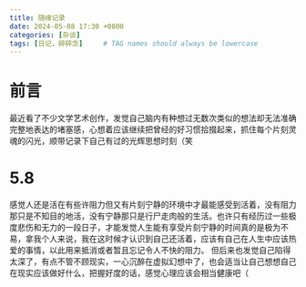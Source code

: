 ```yaml
---
title: 随缘记录
date: 2024-05-08 17:30 +0800
categories: [杂谈]
tags: [日记，碎碎念]     # TAG names should always be lowercase
---
```


# 前言
最近看了不少文学艺术创作，发觉自己脑内有种想过无数次类似的想法却无法准确完整地表达的堵塞感，心想着应该继续把曾经的好习惯拾掇起来，抓住每个片刻灵魂的闪光，顺带记录下自己有过的光辉思想时刻（笑

# 5.8
感觉人还是活在有些许阻力但又有片刻宁静的环境中才最能感受到活着，没有阻力那只是不知目的地活，没有宁静那只是行尸走肉般的生活。也许只有经历过一些极度悲伤和无力的一段日子，才能发觉人生能有享受片刻宁静的时间真的是极为不易，拿我个人来说，我在这时候才认识到自己还活着，应该有自己在人生中应该热爱的事情，以此用来抵消或者暂且忘记令人不快的阻力。
但后来也发觉自己陷得太深了，有点不管不顾现实，一心沉醉在虚拟幻想中了，也会适当让自己想想自己在现实应该做好什么，把握好度的话，感觉心理应该会相当健康吧（